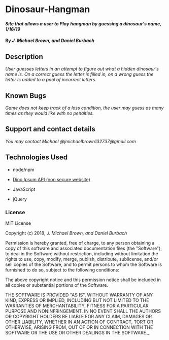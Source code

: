 # Dinosaur-Hangman

#### _Site that allows a user to Play hangman by guessing a dinosaur's name, 1/16/19_

#### By _**J. Michael Brown, and Daniel Burbach**_

## Description

_User guesses letters in an attempt to figure out what a hidden dinosaur's name is. On a correct guess the letter is filled in, on a wrong guess the letter is added to a pool of incorrect letters._

## Known Bugs

_Game does not keep track of a loss condition, the user may guess as many times as they would like with no penalties._

## Support and contact details

_You may contact Michael @jmichaelbrown132737@gmail.com_

## Technologies Used

* node/npm

* [Dino Ipsum API (non secure website)](http://dinoipsum.herokuapp.com/#res)

* JavaScript

* jQuery

### License

MIT License

Copyright (c) 2018, _J. Michael Brown, and Daniel Burbach_  

Permission is hereby granted, free of charge, to any person obtaining a copy
of this software and associated documentation files (the "Software"), to deal
in the Software without restriction, including without limitation the rights
to use, copy, modify, merge, publish, distribute, sublicense, and/or sell
copies of the Software, and to permit persons to whom the Software is
furnished to do so, subject to the following conditions:  

The above copyright notice and this permission notice shall be included in all
copies or substantial portions of the Software.

THE SOFTWARE IS PROVIDED "AS IS", WITHOUT WARRANTY OF ANY KIND, EXPRESS OR
IMPLIED, INCLUDING BUT NOT LIMITED TO THE WARRANTIES OF MERCHANTABILITY,
FITNESS FOR A PARTICULAR PURPOSE AND NONINFRINGEMENT. IN NO EVENT SHALL THE
AUTHORS OR COPYRIGHT HOLDERS BE LIABLE FOR ANY CLAIM, DAMAGES OR OTHER
LIABILITY, WHETHER IN AN ACTION OF CONTRACT, TORT OR OTHERWISE, ARISING FROM,
OUT OF OR IN CONNECTION WITH THE SOFTWARE OR THE USE OR OTHER DEALINGS IN THE
SOFTWARE._

